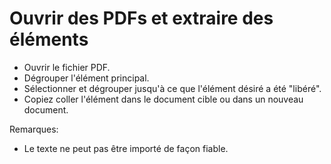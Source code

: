 # Ouvrir des PDFs et extraire des éléments

- Ouvrir le fichier PDF.
- Dégrouper l'élément principal.
- Sélectionner et dégrouper jusqu'à ce que l'élément désiré a été "libéré".
- Copiez coller l'élément dans le document cible ou dans un nouveau document.

Remarques:

- Le texte ne peut pas être importé de façon fiable.
 
